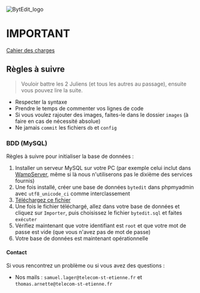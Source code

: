 ![BytEdit_logo](https://preview.ibb.co/j9Vs3x/logo_Byt_Edit.png)

# IMPORTANT
[Cahier des charges](https://docs.google.com/document/d/1uxTQMVv9ph9IEeWgpVHvYmsOsaD4I77LnrPwGH6l7eU/edit?usp=sharing)

## Règles à suivre
> Vouloir battre les 2 Juliens (et tous les autres au passage), ensuite vous pouvez lire la suite.

- Respecter la syntaxe
- Prendre le temps de commenter vos lignes de code
- Si vous voulez rajouter des images, faites-le dans le dossier `images` (à faire en cas de nécessité absolue)
- Ne jamais `commit` les fichiers `db` et `config`

### BDD (MySQL)
Règles à suivre pour initialiser la base de données :
1. Installer un serveur MySQL sur votre PC (par exemple celui inclut dans [WampServer](http://www.wampserver.com/), même si là nous n'utiliserons pas le dixième des services fournis)
2. Une fois installé, créer une base de données `bytedit` dans phpmyadmin avec `utf8_unicode_ci` comme interclassement
3. [Téléchargez ce fichier](https://drive.google.com/uc?id=1MeRYsX1JfWlvuPtKI1MOBM5E4BxO8QB5&export=download)
4. Une fois le fichier téléchargé, allez dans votre base de données et cliquez sur `Importer`, puis choisissez le fichier `bytedit.sql` et faites `exécuter`
5. Vérifiez maintenant que votre identifiant est `root` et que votre mot de passe est vide (que vous n'avez pas de mot de passe)
6. Votre base de données est maintenant opérationnelle

#### Contact
Si vous rencontrez un problème ou si vous avez des questions :
* Nos mails : `samuel.lager@telecom-st-etienne.fr` et `thomas.arnette@telecom-st-etienne.fr`
